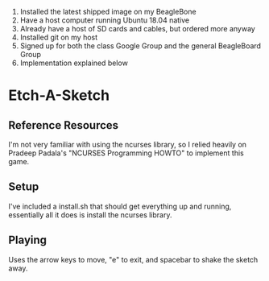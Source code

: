 1. Installed the latest shipped image on my BeagleBone
2. Have a host computer running Ubuntu 18.04 native
3. Already have a host of SD cards and cables, but ordered more anyway
4. Installed git on my host
5. Signed up for both the class Google Group and the general BeagleBoard Group
6. Implementation explained below

# Etch-A-Sketch

## Reference Resources
I'm not very familiar with using the ncurses library, so I relied heavily on Pradeep Padala's "NCURSES Programming HOWTO" to implement this game.

## Setup
I've included a install.sh that should get everything up and running, essentially all it does is install the ncurses library.

## Playing
Uses the arrow keys to move, "e" to exit, and spacebar to shake the sketch away.

